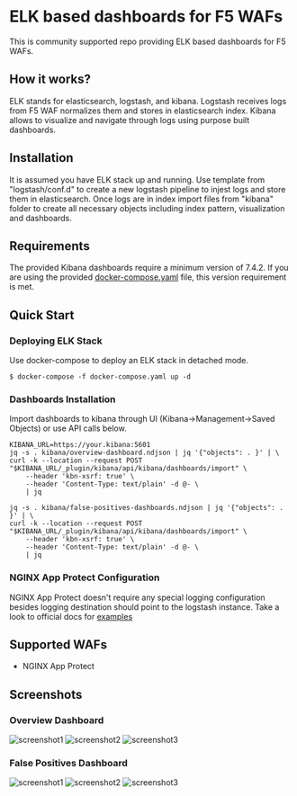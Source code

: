 # ELK based dashboards for F5 WAFs
This is community supported repo providing ELK based dashboards for F5 WAFs.
## How it works?
ELK stands for elasticsearch, logstash, and kibana. Logstash receives logs from F5 WAF normalizes them and stores in elasticsearch index. Kibana allows to visualize and navigate through logs using purpose built dashboards.
## Installation
It is assumed you have ELK stack up and running. Use template from "logstash/conf.d" to create a new logstash pipeline to injest logs and store them in elasticsearch. Once logs are in index import files from "kibana" folder to create all necessary objects including index pattern, visualization and dashboards. 

## Requirements
The provided Kibana dashboards require a minimum version of 7.4.2. If you are using the provided [docker-compose.yaml](docker-compose.yaml) file, this version requirement is met.

## Quick Start
### Deploying ELK Stack
Use docker-compose to deploy an ELK stack in detached mode.
```
$ docker-compose -f docker-compose.yaml up -d
```
### Dashboards Installation
Import dashboards to kibana through UI (Kibana->Management->Saved Objects) or use API calls below.
```
KIBANA_URL=https://your.kibana:5601
jq -s . kibana/overview-dashboard.ndjson | jq '{"objects": . }' | \
curl -k --location --request POST "$KIBANA_URL/_plugin/kibana/api/kibana/dashboards/import" \
    --header 'kbn-xsrf: true' \
    --header 'Content-Type: text/plain' -d @- \
    | jq

jq -s . kibana/false-positives-dashboards.ndjson | jq '{"objects": . }' | \
curl -k --location --request POST "$KIBANA_URL/_plugin/kibana/api/kibana/dashboards/import" \
    --header 'kbn-xsrf: true' \
    --header 'Content-Type: text/plain' -d @- \
    | jq
```
### NGINX App Protect Configuration
NGINX App Protect doesn't require any special logging configuration besides logging destination should point to the logstash instance. Take a look to official docs for [examples](https://docs.nginx.com/nginx-app-protect/admin-guide/#centos-7-4-installation)
## Supported WAFs
* NGINX App Protect
## Screenshots
### Overview Dashboard
![screenshot1](https://user-images.githubusercontent.com/23067500/72393114-c7c25080-36e6-11ea-81c4-655f4c936476.png)
![screenshot2](https://user-images.githubusercontent.com/23067500/72392972-4cf93580-36e6-11ea-8392-1b80d59b8276.png)
![screenshot3](https://user-images.githubusercontent.com/23067500/72392979-4ff42600-36e6-11ea-9cb9-22b8ba737de0.png)
### False Positives Dashboard
![screenshot1](https://user-images.githubusercontent.com/23067500/81446488-d6b68e00-912f-11ea-9f60-0821c2010e46.png)
![screenshot2](https://user-images.githubusercontent.com/23067500/81446490-d918e800-912f-11ea-9223-a3cf7818cdcf.png)
![screenshot3](https://user-images.githubusercontent.com/23067500/81446492-dae2ab80-912f-11ea-94a2-e99fd7423883.png)
